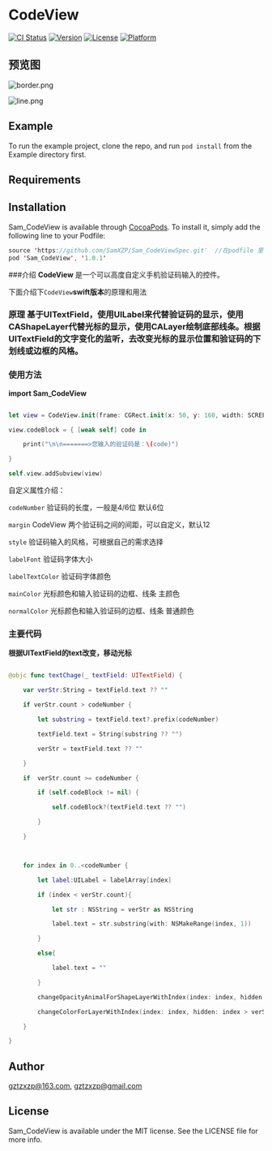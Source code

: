 # CodeView

[![CI Status](https://img.shields.io/travis/gztzxzp@163.com/Sam_CodeView.svg?style=flat)](https://travis-ci.org/gztzxzp@163.com/Sam_CodeView)
[![Version](https://img.shields.io/cocoapods/v/Sam_CodeView.svg?style=flat)](https://cocoapods.org/pods/Sam_CodeView)
[![License](https://img.shields.io/cocoapods/l/Sam_CodeView.svg?style=flat)](https://cocoapods.org/pods/Sam_CodeView)
[![Platform](https://img.shields.io/cocoapods/p/Sam_CodeView.svg?style=flat)](https://cocoapods.org/pods/Sam_CodeView)

## 预览图

![border.png](https://upload-images.jianshu.io/upload_images/1320114-9cb3ab1476e983d1.png?imageMogr2/auto-orient/strip%7CimageView2/2/w/1240)

![line.png](https://upload-images.jianshu.io/upload_images/1320114-b12bc134966bac71.png?imageMogr2/auto-orient/strip%7CimageView2/2/w/1240)


## Example

To run the example project, clone the repo, and run `pod install` from the Example directory first.

## Requirements

## Installation

Sam_CodeView is available through [CocoaPods](https://cocoapods.org). To install
it, simply add the following line to your Podfile:

```swift
source 'https://github.com/SamXZP/Sam_CodeViewSpec.git'  //在podfile 里面加上私有库源
pod 'Sam_CodeView', '1.0.1'   
```
###介绍
**CodeView** 是一个可以高度自定义手机验证码输入的控件。

下面介绍下`CodeView`**swift版本**的原理和用法
###  原理 基于UITextField，使用UILabel来代替验证码的显示，使用CAShapeLayer代替光标的显示，使用CALayer绘制底部线条。根据UITextField的文字变化的监听，去改变光标的显示位置和验证码的下划线或边框的风格。

### 使用方法

**import Sam_CodeView**

```swift

let view = CodeView.init(frame: CGRect.init(x: 50, y: 160, width: SCREEN_WIDTH-100, height: 50),codeNumber: 4,style: .CodeStyle_line)

view.codeBlock = { [weak self] code in

    print("\n\n=======>您输入的验证码是：\(code)")

}

self.view.addSubview(view)

```

自定义属性介绍：

`codeNumber`  验证码的长度，一般是4/6位 默认6位

`margin` CodeView 两个验证码之间的间距，可以自定义，默认12

`style`  验证码输入的风格，可根据自己的需求选择

`labelFont`  验证码字体大小

`labelTextColor`  验证码字体颜色

`mainColor`  光标颜色和输入验证码的边框、线条 主颜色

`normalColor`  光标颜色和输入验证码的边框、线条 普通颜色

### 主要代码

**根据UITextField的text改变，移动光标**

```swift

@objc func textChage(_ textField: UITextField) {

    var verStr:String = textField.text ?? ""

    if verStr.count > codeNumber {

        let substring = textField.text?.prefix(codeNumber)

        textField.text = String(substring ?? "")

        verStr = textField.text ?? ""

    }

    if  verStr.count >= codeNumber {

        if (self.codeBlock != nil) {

            self.codeBlock?(textField.text ?? "")

        }

    }



    for index in 0..<codeNumber {

        let label:UILabel = labelArray[index]

        if (index < verStr.count){

            let str : NSString = verStr as NSString

            label.text = str.substring(with: NSMakeRange(index, 1))

        }

        else{

            label.text = ""

        }

        changeOpacityAnimalForShapeLayerWithIndex(index: index, hidden: index == verStr.count ? false : true)

        changeColorForLayerWithIndex(index: index, hidden: index > verStr.count ? false : true)

    }

}

```
## Author

gztzxzp@163.com, gztzxzp@gmail.com

## License

Sam_CodeView is available under the MIT license. See the LICENSE file for more info.


